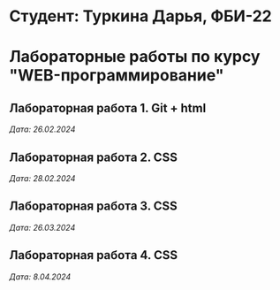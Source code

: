 # Студент: Туркина Дарья, ФБИ-22

# Лабораторные работы по курсу "WEB-программирование"

## Лабораторная работа 1. Git + html

*Дата: 26.02.2024*

## Лабораторная работа 2. CSS

*Дата: 28.02.2024*

## Лабораторная работа 3. CSS

*Дата: 26.03.2024*

## Лабораторная работа 4. CSS
 
 *Дата: 8.04.2024*